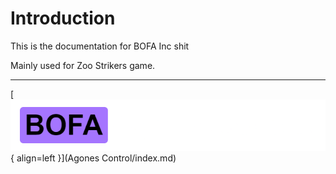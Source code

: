 # Introduction

This is the documentation for BOFA Inc shit

Mainly used for Zoo Strikers game.

--------------

[![Logo](assets/bac.png){ align=left }](Agones Control/index.md)
